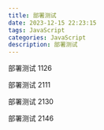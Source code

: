 ```yaml
---
title: 部署测试
date: 2023-12-15 22:23:15
tags: JavaScript
categories: JavaScript
description: 部署测试
---
```


部署测试  1126

部署测试 2111

部署测试 2130

部署测试 2146
